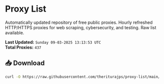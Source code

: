 # Proxy List

Automatically updated repository of free public proxies. Hourly refreshed HTTP/HTTPS proxies for web scraping, cybersecurity, and testing. Raw list available.

**Last Updated:** `Sunday 09-03-2025 13:13:53 UTC`  
**Total Proxies:** `437`

## 📥 Download
```bash
curl -O https://raw.githubusercontent.com/theriturajps/proxy-list/main/proxies.txt
